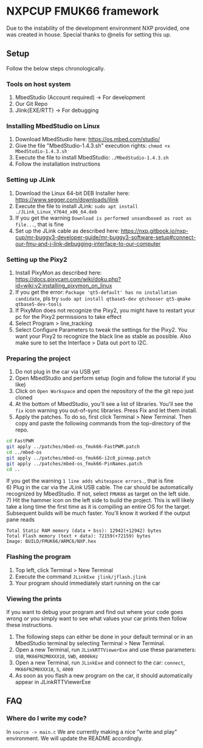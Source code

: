 # NXPCUP FMUK66 framework

Due to the instability of the development environment NXP provided, one was created in house. Special thanks to @nelis for setting this up.

## Setup

Follow the below steps chronologically.

### Tools on host system 

1) MbedStudio (Account required) -> For development
2) Our Git Repo 
3) Jlink{EXE/RTT} -> For debugging

### Installing MbedStudio on Linux

1) Download MbedStudio here: https://os.mbed.com/studio/
2) Give the file "MbedStudio-1.4.3.sh" execution rights: `chmod +x MbedStudio-1.4.3.sh`
3) Execute the file to install MbedStudio: `./MbedStudio-1.4.3.sh`
4) Follow the installation instructions

### Setting up JLink

1) Download the Linux 64-bit DEB Installer here: https://www.segger.com/downloads/jlink
2) Execute the file to install JLink: `sudo apt install ./JLink_Linux_V764d_x86_64.deb`
3) If you get the warning `Download is performed unsandboxed as root as file...`, that is fine
4) Set up the JLink cable as described here: https://nxp.gitbook.io/nxp-cup/mr-buggy3-developer-guide/mr-buggy3-software-setup#connect-our-fmu-and-j-link-debugging-interface-to-our-computer

### Setting up the Pixy2

1) Install PixyMon as described here: https://docs.pixycam.com/wiki/doku.php?id=wiki:v2:installing_pixymon_on_linux
2) If you get the error: `Package 'qt5-default' has no installation candidate`, pls try `sudo apt install qtbase5-dev qtchooser qt5-qmake qtbase5-dev-tools`
3) If PixyMon does not recognize the Pixy2, you might have to restart your pc for the Pixy2 permissions to take effect
4) Select Program > line_tracking
5) Select Configure Parameters to tweak the settings for the Pixy2. You want your Pixy2 to recognize the black line as stable as possible. Also make sure to set the Interface > Data out port to I2C.

### Preparing the project

1) Do not plug in the car via USB yet
2) Open MbedStudio and perform setup (login and follow the tutorial if you like)
3) Click on `Open Workspace` and open the repository of the the git repo just cloned
4) At the bottom of MbedStudio, you'll see a list of libraries. You'll see the `fix` icon warning you out-of-sync libraries. Press Fix and let them install. 
5) Apply the patches. To do so, first click Terminal > New Terminal. Then copy and paste the following commands from the top-directory of the repo.
```bash
cd FastPWM
git apply ../patches/mbed-os_fmuk66-FastPWM.patch
cd ../mbed-os
git apply ../patches/mbed-os_fmuk66-i2c0_pinmap.patch
git apply ../patches/mbed-os_fmuk66-PinNames.patch 
cd ..
```
If you get the warning `1 line adds whitespace errors.`, that is fine  
6) Plug in the car via the JLink USB cable. The car should be automatically recognized by MbedStudio. If not, select `FMUK66` as target on the left side.  
7) Hit the hammer icon on the left side to build the project. This is will likely take a long time the first time as it is compiling an entire OS for the target. Subsequent builds will be much faster. You'll know it worked if the output pane reads 
```none
Total Static RAM memory (data + bss): 12942(+12942) bytes
Total Flash memory (text + data): 72159(+72159) bytes
Image: BUILD/FMUK66/ARMC6/NXP.hex
```

### Flashing the program

1) Top left, click Terminal > New Terminal
2) Execute the command `JLinkExe jlink/jflash.jlink`
3) Your program should immediately start running on the car

### Viewing the prints

If you want to debug your program and find out where your code goes wrong or you simply want to see what values your car prints then follow these instructions.

1) The following steps can either be done in your default terminal or in an MbedStudio terminal by selecting Terminal > New Terminal.
2) Open a new Terminal, run `JLinkRTTViewerExe` and use these parameters: `USB`, `MK66FN2M0XXX18`, `SWD`, `4000kHz`
3) Open a new Terminal, run `JLinkExe` and connect to the car: `connect`, `MK66FN2M0XXX18`, `S`, `4000`
4) As soon as you flash a new program on the car, it should automatically appear in JLinkRTTViewerExe

## FAQ

### Where do I write my code?
In `source -> main.c` We are currently making a nice "write and play" environment. We will update the README accordingly.

